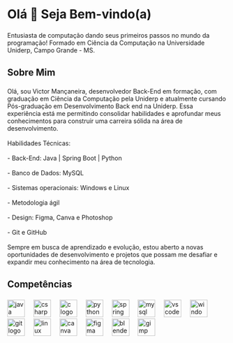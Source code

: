 <h1 align="left">Olá 👋 Seja Bem-vindo(a)</h1>

###

<p align="left">Entusiasta de computação dando seus primeiros passos no mundo da programação! Formado em Ciência da Computação na Universidade Uniderp, Campo Grande - MS.</p>

###

<h2 align="left">Sobre Mim</h2>

###

<p align="left">Olá, sou Victor Mançaneira, desenvolvedor Back-End em formação, com graduação em Ciência da Computação pela Uniderp e atualmente cursando Pós-graduação em Desenvolvimento Back end na Uniderp. Essa experiência está me permitindo consolidar habilidades e aprofundar meus conhecimentos para construir uma carreira sólida na área de desenvolvimento.<br><br>Habilidades Técnicas:<br><br>- Back-End: Java | Spring Boot | Python<br><br>- Banco de Dados: MySQL<br> <br>- Sistemas operacionais: Windows e Linux<br><br>- Metodologia ágil<br><br>- Design: Figma, Canva e Photoshop<br><br>- Git e GitHub<br><br>Sempre em busca de aprendizado e evolução, estou aberto a novas oportunidades de desenvolvimento e projetos que possam me desafiar e expandir meu conhecimento na área de tecnologia.</p>

###

<h2 align="left">Competências</h2>

###

<div align="left">
  <img src="https://cdn.jsdelivr.net/gh/devicons/devicon/icons/java/java-original.svg" height="40" alt="java logo"  />
  <img width="12" />
  <img src="https://cdn.jsdelivr.net/gh/devicons/devicon/icons/csharp/csharp-original.svg" height="40" alt="csharp logo"  />
  <img width="12" />
  <img src="https://cdn.jsdelivr.net/gh/devicons/devicon/icons/c/c-original.svg" height="40" alt="c logo"  />
  <img width="12" />
  <img src="https://cdn.jsdelivr.net/gh/devicons/devicon/icons/python/python-original.svg" height="40" alt="python logo"  />
  <img width="12" />
  <img src="https://cdn.jsdelivr.net/gh/devicons/devicon/icons/spring/spring-original.svg" height="40" alt="spring logo"  />
  <img width="12" />
  <img src="https://cdn.jsdelivr.net/gh/devicons/devicon/icons/mysql/mysql-original.svg" height="40" alt="mysql logo"  />
  <img width="12" />
  <img src="https://cdn.jsdelivr.net/gh/devicons/devicon/icons/vscode/vscode-original.svg" height="40" alt="vscode logo"  />
  <img width="12" />
  <img src="https://cdn.jsdelivr.net/gh/devicons/devicon/icons/windows8/windows8-original.svg" height="40" alt="windows8 logo"  />
  <img width="12" />
  <img src="https://cdn.jsdelivr.net/gh/devicons/devicon/icons/git/git-original.svg" height="40" alt="git logo"  />
  <img width="12" />
  <img src="https://cdn.jsdelivr.net/gh/devicons/devicon/icons/linux/linux-original.svg" height="40" alt="linux logo"  />
  <img width="12" />
  <img src="https://cdn.jsdelivr.net/gh/devicons/devicon/icons/canva/canva-original.svg" height="40" alt="canva logo"  />
  <img width="12" />
  <img src="https://cdn.jsdelivr.net/gh/devicons/devicon/icons/figma/figma-original.svg" height="40" alt="figma logo"  />
  <img width="12" />
  <img src="https://cdn.jsdelivr.net/gh/devicons/devicon/icons/blender/blender-original.svg" height="40" alt="blender logo"  />
  <img width="12" />
  <img src="https://cdn.jsdelivr.net/gh/devicons/devicon/icons/gimp/gimp-original.svg" height="40" alt="gimp logo"  />
</div>

###
